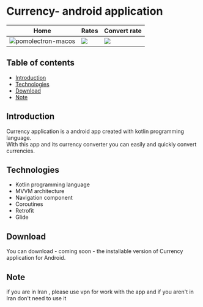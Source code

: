 # Currency- android application

|  Home           |  Rates | Convert rate |
|---------------------|----------------------|----------------------|
|![pomolectron-macos](https://s6.uupload.ir/files/screenshot_20221030-104837_currency_knli.jpg) | ![](https://s6.uupload.ir/files/screenshot_20221030-104844_currency_qru1.jpg) | ![](https://s6.uupload.ir/files/screenshot_20221030-104923_currency_fof.jpg)

## Table of contents
* [Introduction](#introduction)
* [Technologies](#technologies)
* [Download](#download)
* [Note](#note)

## Introduction
Currency application is a android app created with kotlin programming language.<br>
With this app and its currency converter you can easily and quickly convert currencies.

## Technologies
- Kotlin programming language
- MVVM architecture
- Navigation component
- Coroutines 
- Retrofit 
- Glide

## Download
You can download - coming soon - the installable version of Currency application for Android.

## Note
if you are in Iran , please use vpn for work with the app and if you aren't in Iran don't need to use it
